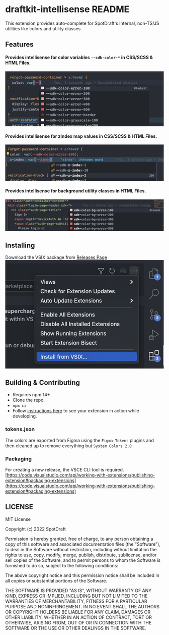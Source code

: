 # draftkit-intellisense README

This extension provides auto-complete for SpotDraft's internal, non-TS/JS utilities like colors and utility classes.

## Features

#### Provides intellisense for color variables `--sdk-color-*` in CSS/SCSS & HTML Files.

![css-colors](docs/color-css.png)

#### Provides intellisense for zIndex map values in CSS/SCSS & HTML Files.

![css-zIndex](docs/zindex-css.png)

#### Provides intellisense for background utility classes in HTML Files.

![html-bg-utils](docs/bg-util-html.png)

## Installing

Download the VSIX package from [Releases Page](https://github.com/SpotDraft/draftkit-intellisense-plugin/releases)
![Installation from VSIX](docs/install.png)

## Building & Contributing

- Requires npm 14+
- Clone the repo.
- `npm ci`
- Follow [instructions here](https://code.visualstudio.com/api/get-started/your-first-extension) to see your extension in action while developing.

### tokens.json

The colors are exported from Figma using the `Figma Tokens` plugins and then cleaned up to remove everything but `System Colors 2.0`

### Packaging

For creating a new release, the VSCE CLI tool is required.
[https://code.visualstudio.com/api/working-with-extensions/publishing-extension#packaging-extensions](https://code.visualstudio.com/api/working-with-extensions/publishing-extension#packaging-extensions)

## LICENSE

MIT License

Copyright (c) 2022 SpotDraft

Permission is hereby granted, free of charge, to any person obtaining a copy
of this software and associated documentation files (the "Software"), to deal
in the Software without restriction, including without limitation the rights
to use, copy, modify, merge, publish, distribute, sublicense, and/or sell
copies of the Software, and to permit persons to whom the Software is
furnished to do so, subject to the following conditions:

The above copyright notice and this permission notice shall be included in all
copies or substantial portions of the Software.

THE SOFTWARE IS PROVIDED "AS IS", WITHOUT WARRANTY OF ANY KIND, EXPRESS OR
IMPLIED, INCLUDING BUT NOT LIMITED TO THE WARRANTIES OF MERCHANTABILITY,
FITNESS FOR A PARTICULAR PURPOSE AND NONINFRINGEMENT. IN NO EVENT SHALL THE
AUTHORS OR COPYRIGHT HOLDERS BE LIABLE FOR ANY CLAIM, DAMAGES OR OTHER
LIABILITY, WHETHER IN AN ACTION OF CONTRACT, TORT OR OTHERWISE, ARISING FROM,
OUT OF OR IN CONNECTION WITH THE SOFTWARE OR THE USE OR OTHER DEALINGS IN THE
SOFTWARE.
